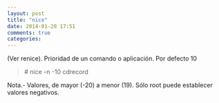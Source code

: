 ```yaml
---
layout: post
title: "nice"
date: 2014-01-28 17:51
comments: true
categories: 
---
```

(Ver renice). Prioridad de un comando o aplicación. Por defecto 10

>\# nice -n -10 cdrecord 

Nota.- Valores, de mayor (-20) a menor (19). Sólo root puede establecer valores negativos.

